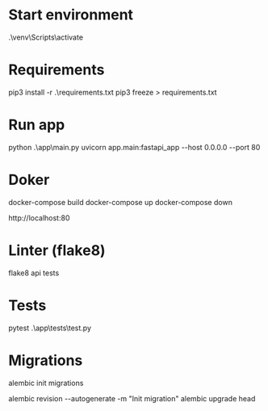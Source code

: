 # Start environment

.\venv\Scripts\activate

# Requirements

pip3 install -r .\requirements.txt
pip3 freeze > requirements.txt

# Run app

python .\app\main.py
uvicorn app.main:fastapi_app --host 0.0.0.0 --port 80

# Doker

docker-compose build
docker-compose up
docker-compose down

http://localhost:80

# Linter (flake8)

flake8 api tests

# Tests

pytest .\app\tests\test.py

# Migrations

alembic init migrations


alembic revision --autogenerate -m "Init migration"
alembic upgrade head
